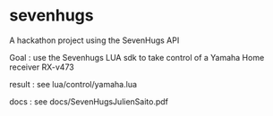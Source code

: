 # sevenhugs
A hackathon project using the SevenHugs API

Goal : use the Sevenhugs LUA sdk to take control of a Yamaha Home receiver RX-v473

result : see lua/control/yamaha.lua

docs : see docs/SevenHugsJulienSaito.pdf